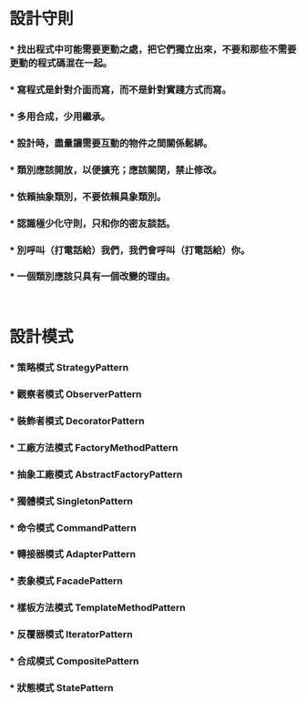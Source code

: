 設計守則
=====
### * 找出程式中可能需要更動之處，把它們獨立出來，不要和那些不需要更動的程式碼混在一起。
### * 寫程式是針對介面而寫，而不是針對實踐方式而寫。
### * 多用合成，少用繼承。
### * 設計時，盡量讓需要互動的物件之間關係鬆綁。
### * 類別應該開放，以便擴充；應該關閉，禁止修改。
### * 依賴抽象類別，不要依賴具象類別。
### * 認識極少化守則，只和你的密友談話。
### * 別呼叫（打電話給）我們，我們會呼叫（打電話給）你。
### * 一個類別應該只具有一個改變的理由。
<br />

設計模式
=====
### * 策略模式 StrategyPattern
### * 觀察者模式 ObserverPattern
### * 裝飾者模式 DecoratorPattern
### * 工廠方法模式 FactoryMethodPattern
### * 抽象工廠模式 AbstractFactoryPattern
### * 獨體模式 SingletonPattern
### * 命令模式 CommandPattern
### * 轉接器模式 AdapterPattern
### * 表象模式 FacadePattern
### * 樣板方法模式 TemplateMethodPattern
### * 反覆器模式 IteratorPattern
### * 合成模式 CompositePattern
### * 狀態模式 StatePattern
